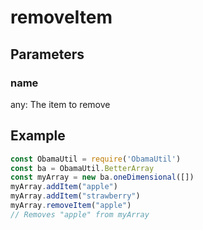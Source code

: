 # removeItem
## Parameters
### name
any: The item to remove
## Example
```javascript
const ObamaUtil = require('ObamaUtil')
const ba = ObamaUtil.BetterArray
const myArray = new ba.oneDimensional([])
myArray.addItem("apple")
myArray.addItem("strawberry")
myArray.removeItem("apple")
// Removes "apple" from myArray
```